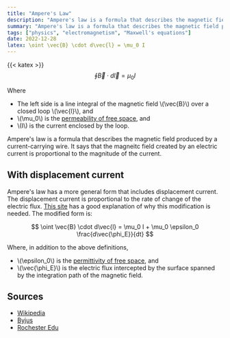 ```yaml
---
title: "Ampere's Law"
description: "Ampere's law is a formula that describes the magnetic field produced by a current-carrying wire."
summary: "Ampere's law is a formula that describes the magnetic field produced by a current-carrying wire."
tags: ["physics", "electromagnetism", "Maxwell's equations"]
date: 2022-12-28
latex: \oint \vec{B} \cdot d\vec{l} = \mu_0 I
---
```


{{< katex >}}
$$ \oint \vec{B} \cdot d\vec{l} = \mu_0 I $$

Where
* The left side is a line integral of the magnetic field \\(\vec{B}\\) over a closed loop \\(\vec{l}\\), and
* \\(\mu_0\\) is the [permeability of free space](https://en.wikipedia.org/wiki/Vacuum_permeability), and
* \\(I\\) is the current enclosed by the loop.

Ampere's law is a formula that describes the magnetic field produced by a current-carrying wire. It says that the magneitc field created by an electric current is proportional to the magnitude of the current.

## With displacement current

Ampere's law has a more general form that includes displacement current. The displacement current is proportional to the rate of change of the electric flux. [This site](http://teacher.pas.rochester.edu/phy122/lecture_notes/Chapter35/chapter35.html) has a good explanation of why this modification is needed. The modified form is:


$$ \oint \vec{B} \cdot d\vec{l} = \mu_0 I + \mu_0 \epsilon_0 \frac{d\vec{\phi_E}}{dt} $$

Where, in addition to the above definitions,
* \\(\epsilon_0\\) is the [permittivity of free space](https://en.wikipedia.org/wiki/Vacuum_permittivity), and
* \\(\vec{\phi_E}\\) is the electric flux intercepted by the surface spanned by the integration path of the magnetic field.


## Sources
- [Wikipedia](https://en.wikipedia.org/wiki/Amp%C3%A8re%27s_circuital_law)
- [Byjus](https://byjus.com/physics/amperes-law/)
- [Rochester Edu](http://teacher.pas.rochester.edu/phy122/lecture_notes/Chapter35/chapter35.html)
